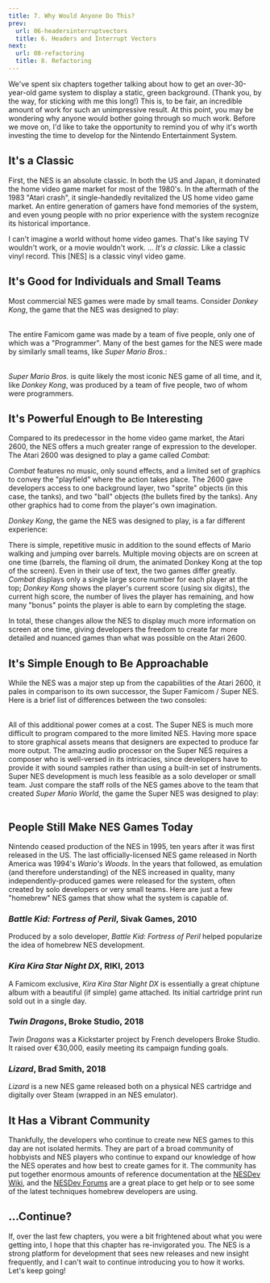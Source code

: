 ```yaml
---
title: 7. Why Would Anyone Do This?
prev:
  url: 06-headersinterruptvectors
  title: 6. Headers and Interrupt Vectors
next:
  url: 08-refactoring
  title: 8. Refactoring
---
```


<script>
  import Youtube from '$lib/components/Youtube.svelte';
  import Quote from '$lib/components/Quote.svelte';
  import Table from '$lib/components/Table.svelte';
  import Row from '$lib/components/Row.svelte';
</script>

We've spent six chapters together talking about how to get an over-30-year-old game system
to display a static, green background. (Thank you, by the way, for sticking with me this
long!) This is, to be fair, an incredible amount of work for such an unimpressive result.
At this point, you may be wondering why anyone would bother going through so much work.
Before we move on, I'd like to take the opportunity to remind you of why it's worth
investing the time to develop for the Nintendo Entertainment System.

## It's a Classic

First, the NES is an absolute classic. In both the US and Japan, it dominated the home
video game market for most of the 1980's. In the aftermath of the 1983 "Atari crash",
it single-handedly revitalized the US home video game market. An entire generation of
gamers have fond memories of the system, and even young people with no prior
experience with the system recognize its historical importance.

<Youtube id="bDOZbvE01Fk" start=443 title="Teens React to Nintendo (NES)" />

<Quote author='Ethan James (age 19), "Teens React to Nintendo (NES)"'>
I can't imagine a world without home video games. That's like saying TV wouldn't work,
or a movie wouldn't work. &hellip; <em>It's a classic.</em> Like a classic vinyl
record. This [NES] is a classic vinyl video game.
</Quote>

## It's Good for Individuals and Small Teams

Most commercial NES games were made by small teams. Consider _Donkey Kong_, the game
that the NES was designed to play:

<Table columns={["Role", "Name"]}>
<Row values={["Programmer", "Toshihiko Nakago"]} />
<Row values={["Course Designer", "Kenta Usui"]} />
<Row values={["Original Game Designer", "Shigeru Miyamoto"]} />
<Row values={["Music & Sound Effects", "Yukio Taneoka"]} />
<Row values={["Producer", "Masayuki Uemura"]} />
</Table>

The entire Famicom game was made by a team of five people, only one of
which was a "Programmer". Many of the best games for the NES were made
by similarly small teams, like _Super Mario Bros._:

<Table columns={["Role", "Name"]}>
<Row values={["Producer/Director/Designer", "Shigeru Miyamoto"]} />
<Row values={["Assitant Director/Designer", "Takashi Tezuka"]} />
<Row values={["Sound & Music", "Koji Kondo"]} />
<Row values={["Programmer", "Toshihiko Nakago"]} />
<Row values={["Programmer", "Kazuaki Morita"]} />
</Table>

_Super Mario Bros._ is quite likely the most iconic NES game of
all time, and it, like _Donkey Kong_, was produced by a team
of five people, two of whom were programmers.

## It's Powerful Enough to Be Interesting

Compared to its predecessor in the home video game market, the Atari 2600,
the NES offers a much greater range of expression to the developer.
The Atari 2600 was designed to play a game called _Combat_:

<Youtube id="3m86ftny1uY" title="Combat (Atari 2600)" />

_Combat_ features no music, only sound effects, and a limited set
of graphics to convey the "playfield" where the action takes place.
The 2600 gave developers access to one background layer, two "sprite"
objects (in this case, the tanks), and two "ball" objects (the bullets
fired by the tanks). Any other graphics had to come from the player's
own imagination.

_Donkey Kong_, the game the NES was designed to play, is a
far different experience:

<Youtube id="C_PrG8P5W8o" start=20 title="Donkey Kong (Arcade)" />

There is simple, repetitive music in addition to the sound effects of
Mario walking and jumping over barrels. Multiple moving objects
are on screen at one time (barrels, the flaming oil drum, the animated
Donkey Kong at the top of the screen). Even in their use of text,
the two games differ greatly. _Combat_ displays only a single large
score number for each player at the top; _Donkey Kong_ shows
the player's current score (using six digits), the current high score,
the number of lives the player has remaining, and how many "bonus"
points the player is able to earn by completing the stage.

In total, these changes allow the NES to display much more information
on screen at one time, giving developers the freedom to create far
more detailed and nuanced games than what was possible on the
Atari 2600.

## It's Simple Enough to Be Approachable

While the NES was a major step up from the capabilities of the Atari 2600,
it pales in comparison to its own successor, the Super Famicom / Super NES.
Here is a brief list of differences between the two consoles:

<Table columns={["", "NES", "SNES"]}>
<Row values={["CPU", "8-bit MOS 6502 derivative, 1.79 MHz", "16-bit MOS 65c816 derivative, 3.58 MHz"]} />
<Row values={["Addressable memory", "64KB", "16MB"]} />
<Row values={["RAM", "2KB", "128KB"]} />
<Row values={["Graphics resolution", "256x240", "up to 512x478"]} />
<Row values={["Available colors", "64", "32,768"]} />
<Row values={["Background layers", "1, up to 512x512", "4, each up to 1024x1024"]} />
<Row values={["Audio output", "5 fixed channels", "8 fully-programmable channels"]} />
<Row values={["Largest released game", "1MB", "6MB"]} />
</Table>

All of this additional power comes at a cost. The Super NES is much more
difficult to program compared to the more limited NES. Having more space
to store graphical assets means that designers are expected to produce
far more output. The amazing audio processor on the Super NES requires
a composer who is well-versed in its intricacies, since developers
have to provide it with sound samples rather than using a built-in
set of instruments. Super NES development is much less feasible as
a solo developer or small team. Just compare the staff rolls of the
NES games above to the team that created _Super Mario World_,
the game the Super NES was designed to play:

<Table columns={["Role", "Name"]}>
<Row values={["Producer", "Shigeru Miyamoto"]} />
<Row values={["Director", "Takashi Tezuka"]} />
<Row values={["Sound Composer", "Koji Kondo"]} />
<Row values={["Map Director", "Hideki Konno"]} />
<Row values={["Area Director", "Katsuya Eguchi"]} />
<Row values={["Programming Director", "Toshihiko Nakago"]} />
<Row values={["Mario/System Programmer", "Toshio Iwawaki"]} />
<Row values={["Object Programmer", "Kazuaki Morita"]} />
<Row values={["Background Programmer", "Shigehiro Kasamatsu"]} />
<Row values={["Background Programmer", "Tatsunori Takakura"]} />
<Row values={["Map Programmer", "Tatsuo Nishiyama"]} />
<Row values={["Area Data Input", "Yoshihiro Nomoto"]} />
<Row values={["Area Data Input", "Eiji Noto"]} />
<Row values={["Area Data Input", "Satoru Takahata"]} />
<Row values={["Character Graphic Design", "Shigefumi Hino"]} />
</Table>

## People Still Make NES Games Today

Nintendo ceased production of the NES in 1995, ten years
after it was first released in the US. The last
officially-licensed NES game released in North America
was 1994's _Wario's Woods_. In the years that followed,
as emulation (and therefore understanding) of the NES
increased in quality, many independently-produced
games were released for the system, often created
by solo developers or very small teams. Here are just
a few "homebrew" NES games that show what the system
is capable of.

### _Battle Kid: Fortress of Peril_, Sivak Games, 2010

Produced by a solo developer, _Battle Kid: Fortress of Peril_
helped popularize the idea of homebrew NES development.

<Youtube id="yne04hukuyc" start=290 title="Battle Kid: Fortress of Peril" />

### _Kira Kira Star Night DX_, RIKI, 2013

A Famicom exclusive, _Kira Kira Star Night DX_ is essentially
a great chiptune album with a beautiful (if simple) game
attached. Its initial cartridge print run sold out in
a single day.

<Youtube id="h8kj7kytJp4" title="Kira Kira Star Night DX" />

### _Twin Dragons_, Broke Studio, 2018

_Twin Dragons_ was a Kickstarter project by French developers Broke
Studio. It raised over &euro;30,000, easily meeting its
campaign funding goals.

<Youtube id="BOn6hEZuolU" start=288 title="Twin Dragons" />

### _Lizard_, Brad Smith, 2018

_Lizard_ is a new NES game released both on a physical
NES cartridge and digitally over Steam (wrapped in an NES
emulator).

<Youtube id="5RDAoN_qO9w" start=58 title="Lizard" />

## It Has a Vibrant Community

Thankfully, the developers who continue to create new NES games
to this day are not isolated hermits. They are part of a broad
community of hobbyists and NES players who continue to expand
our knowledge of how the NES operates and how best to create
games for it. The community has put together enormous amounts
of reference documentation at the [NESDev Wiki](https://wiki.nesdev.com),
and the [NESDev Forums](http://forums.nesdev.com/) are
a great place to get help or to see some of the latest
techniques homebrew developers are using.

## ...Continue?

If, over the last few chapters, you were a bit frightened about
what you were getting into, I hope that this chapter has re-invigorated
you. The NES is a strong platform for development that sees
new releases and new insight frequently, and I can't wait to
continue introducing you to how it works. Let's keep going!
